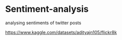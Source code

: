 # Sentiment-analysis
analysing sentiments of twitter posts

https://www.kaggle.com/datasets/adityajn105/flickr8k